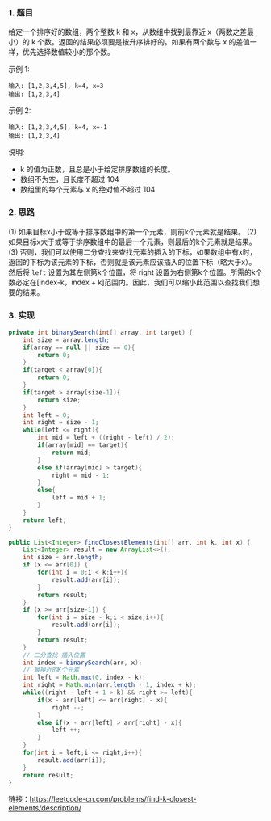 
### 1. 题目

给定一个排序好的数组，两个整数 k 和 x，从数组中找到最靠近 x（两数之差最小）的 k 个数。返回的结果必须要是按升序排好的。如果有两个数与 x 的差值一样，优先选择数值较小的那个数。

示例 1:
```
输入: [1,2,3,4,5], k=4, x=3
输出: [1,2,3,4]
```

示例 2:
```
输入: [1,2,3,4,5], k=4, x=-1
输出: [1,2,3,4]
```

说明:
- k 的值为正数，且总是小于给定排序数组的长度。
- 数组不为空，且长度不超过 104
- 数组里的每个元素与 x 的绝对值不超过 104

### 2. 思路

(1) 如果目标x小于或等于排序数组中的第一个元素，则前k个元素就是结果。
(2) 如果目标x大于或等于排序数组中的最后一个元素，则最后的k个元素就是结果。
(3) 否则，我们可以使用二分查找来查找元素的插入的下标，如果数组中有x时，返回的下标为该元素的下标，否则就是该元素应该插入的位置下标（略大于x）。然后将 `left` 设置为其左侧第k个位置，将 right 设置为右侧第k个位置。所需的k个数必定在[index-k，index + k]范围内。因此，我们可以缩小此范围以查找我们想要的结果。

### 3. 实现

```java
private int binarySearch(int[] array, int target) {
    int size = array.length;
    if(array == null || size == 0){
        return 0;
    }
    if(target < array[0]){
        return 0;
    }
    if(target > array[size-1]){
        return size;
    }
    int left = 0;
    int right = size - 1;
    while(left <= right){
        int mid = left + ((right - left) / 2);
        if(array[mid] == target){
            return mid;
        }
        else if(array[mid] > target){
            right = mid - 1;
        }
        else{
            left = mid + 1;
        }
    }
    return left;
}

public List<Integer> findClosestElements(int[] arr, int k, int x) {
    List<Integer> result = new ArrayList<>();
    int size = arr.length;
    if (x <= arr[0]) {
        for(int i = 0;i < k;i++){
            result.add(arr[i]);
        }
        return result;
    }
    if (x >= arr[size-1]) {
        for(int i = size - k;i < size;i++){
            result.add(arr[i]);
        }
        return result;
    }
    // 二分查找 插入位置
    int index = binarySearch(arr, x);
    // 最接近的K个元素
    int left = Math.max(0, index - k);
    int right = Math.min(arr.length - 1, index + k);
    while((right - left + 1 > k) && right >= left){
        if(x - arr[left] <= arr[right] - x){
            right --;
        }
        else if(x - arr[left] > arr[right] - x){
            left ++;
        }
    }
    for(int i = left;i <= right;i++){
        result.add(arr[i]);
    }
    return result;
}
```





链接：https://leetcode-cn.com/problems/find-k-closest-elements/description/
